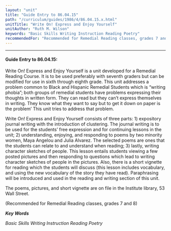```yaml
---
layout: "unit"
title: "Guide Entry to 86.04.15"
path: "/curriculum/guides/1986/4/86.04.15.x.html"
unitTitle: "Write On! Express and Enjoy Yourself"
unitAuthor: "Ruth M. Wilson"
keywords: "Basic Skills Writing Instruction Reading Poetry"
recommendedFor: "Recommended for Remedial Reading classes, grades 7 and 8"
---
```

<body>
<hr/>
 <h4>
  Guide Entry to 86.04.15:
 </h4>
 Write On! Express and Enjoy Yourself is a unit developed for a Remedial Reading Course. It is to be used preferably with seventh graders but can be modified for use in sixth through eighth grade. This unit addresses a problem common to Black and Hispanic Remedial Students which is “writing phobia”; both groups of remedial students have problems expressing their thoughts in written form. They can read but they can’t express themselves in writing. They know what they want to say but to get it down on paper is the problem’ This unit tries to address that problem.
 <p>
  Write On! Express and Enjoy Yourself consists of three parts: 1) expository journal writing with the introduction of clustering. The journal writing is to be used for the students’ free expression and for continuing lessons in the unit; 2) understanding, enjoying, and responding to poems by two minority women, Maya Angelou and Julia Alvarez. The selected poems are ones that the students can relate to and understand when reading; 3) lastly, writing character sketches of people. This lesson entails students viewing a few posted pictures and then responding to questions which lead to writing character sketches of people in the pictures. Also, there is a short vignette for reading which the students will discuss (this lesson includes vocabulary, and using the new vocabulary of the story they have read). Paraphrasing will be introduced and used in the reading and writing section of this unit.
 </p>
 <p>
  The poems, pictures, and short vignette are on file in the Institute library, 53 Wall Street.
 </p>
 <p>
  (Recommended for Remedial Reading classes, grades 7 and 8)
 </p>
<p>
  <b>
   <i>
    Key Words
   </i>
  </b>
  <br/>
 </p>
 <p>
  <i>
   Basic Skills Writing Instruction Reading Poetry
  </i>
 </p>

</body>